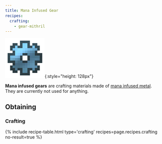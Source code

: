 ```yaml
---
title: Mana Infused Gear
recipes:
  crafting:
    - gear-mithril
---
```


![Mana infused gear](/assets/images/thermal-foundation/gear-mithril.png){:style="height: 128px"}


**Mana infused gears** are crafting materials made of [mana infused
metal](/docs/thermal-foundation/items/materials/ingots/mana-infused-ingot/).
They are currently not used for anything.


Obtaining
---------

### Crafting
{% include recipe-table.html type='crafting' recipes=page.recipes.crafting no-result=true %}
